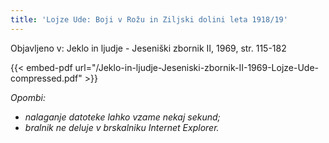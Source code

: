 ```yaml
---
title: 'Lojze Ude: Boji v Rožu in Ziljski dolini leta 1918/19'
---
```

Objavljeno v: Jeklo in ljudje - Jeseniški zbornik II, 1969, str. 115-182

{{< embed-pdf url="/Jeklo-in-ljudje-Jeseniski-zbornik-II-1969-Lojze-Ude-compressed.pdf" >}}

*Opombi:*
- *nalaganje datoteke lahko vzame nekaj sekund;*
- *bralnik ne deluje v brskalniku Internet Explorer.*